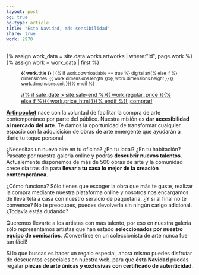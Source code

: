 ```yaml
---
layout: post
og: true
og-type: article
title: "Ésta Navidad, más sensibilidad" 
share: true
work: 2970
---
```


{% assign work_data = site.data.works.artworks | where:"id", page.work %}
{% assign work = work_data | first %}
<figure class="text-center">
	<div class="padding-artwork-container">
		<div class="embed-container embed-container_9-16">
			<core-image sizing="cover" class="core-image-size" preload fade src="{{ work.featured_src }}"></core-image>	
		</div>
	</div>
	<figcaption>
		<p><small><strong>{{ work.title }}</strong> | {% if work.downloadable == true %} digital art{% else if %} dimensiones: {{ work.dimensions.length }}x{{ work.dimensions.height }} {{ work.dimensions.unit }}{% endif %}</small></p>
		<p><a href="{{ work.permalink }}" class="btn btn-primary btn-lg">¡{% if sale_date > site.sale-end %}{{ work.regular_price }}{% else if %}{{ work.price_html }}{% endif %}! ¡comprar! <i class="fa fa-credit-card"></i></a></p>
	</figcaption>
</figure>

**[Artinpocket](http://www.artinpocket.cat/)** nace con la voluntad de facilitar la compra de arte contemporáneo por parte del público. Nuestra misión es **dar accesibilidad al mercado del arte**. Te damos la oportunidad de transformar cualquier espacio con la adquisición de obras de arte emergente que ayudarán a darle tu toque personal.

¿Necesitas un nuevo aire en tu oficina? ¿En tu local? ¿En tu habitación? Paséate por nuestra galeria online y podrás **descubrir nuevos talentos**. Actualemente disponemos de más de 500 obras de arte y la comunidad crece dia tras dia para **llevar a tu casa lo mejor de la creación contemporánea**.

¿Cómo funciona? Sólo tienes que escoger la obra que más te guste, realizar la compra mediante nuestra plataforma online y nosotros nos encargamos de llevártela a casa con nuestro servicio de paquetaría. ¿Y si al final no te convence? No te preocupes, puedes devolverla sin ningún carlgo adicional. ¿Todavía estás dudando?

Queremos llevarte a los artistas con más talento, por eso en nuestra galeria sólo representamos artistas que han estado **seleccionados por nuestro equipo de comisarios**. ¡Convertirse en un coleccionista de arte nunca fue tan fácil!

Si lo que buscas es hacer un regalo especial, ahora mismo puedes disfrutar de descuentos especiales en nuestra web, para que **ésta Navidad** puedas regalar **piezas de arte únicas y exclusivas con certificado de autenticidad**.